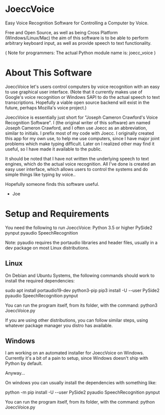 JoeccVoice
===========

Easy Voice Recognition Software for Controlling a Computer by Voice.

Free and Open Source, as well as being Cross Platform (Windows/Linux/Mac)
the aim of this software is to be able to perform arbitrary keyboard input,
as well as provide speech to text functionality.

( Note for programmers: The actual Python module name is:  joecc_voice )

About This Software
=========================

JoeccVoice let's users control computers by voice recognition with an easy to use graphical user interface.   (Note that it currently makes use of Google's voice recognition or Windows SAPI to do the actual speech to text transcriptions. Hopefully a viable open source backend will exist in the future, perhaps Mozilla's voice project.)

JoeccVoice is essentially just short for "Joseph Cameron Crawford's Voice Recognition Software". 
I (the original writer of this software) am named Joseph Cameron Crawford, 
and I often use Joecc as an abbreviation, similar to initials. 
I prefix most of my code with Joecc. I originally created this app for my own use, 
to help me use computers, since I have major joint problems which make typing difficult.
Later on I realized other may find it useful, so I have made it available to the public.

It should be noted that I have not written the underlying speech to text engines, 
which do the actual voice recognition.  All I've done is created an easy user interface, 
which allows users to control the systems and do simple things like typing by voice..

Hopefully someone finds this software useful.

- Joe




Setup and Requirements
=============

You need the following to run JoeccVoice:
Python 3.5 or higher
PySide2
pynput
pyaudio
SpeechRecognition



Note: pyaudio requires the portaudio libraries and header files, 
usually in a dev package on most Linux distributions.






Linux
---------------------

On Debian and Ubuntu Systems, the following commands should
work to install the required dependencies:

sudo apt install portaudio19-dev python3-pip
pip3 install -U --user PySide2 pyaudio SpeechRecognition pynput

You can run the program itself, from its folder, with the command:
python3 JoeccVoice.py

If you are using other distributions, you can follow similar steps,
using whatever package manager you distro has available.


Windows
-------------------

I am working on an automated installer for JoeccVoice on Windows.
Currently it's a bit of a pain to setup, since Windows doesn't ship with
Python by default.

Anyway...

On windows you can usually install the dependencies with something like:

python -m pip install -U --user PySide2 pyaudio SpeechRecognition pynput

You can run the program itself, from its folder, with the command:
python JoeccVoice.py
